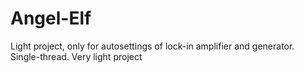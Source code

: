 # Angel-Elf
Light project, only for autosettings of lock-in amplifier and generator. Single-thread. Very light project
